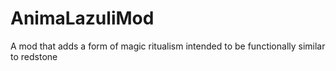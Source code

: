 # AnimaLazuliMod
A mod that adds a form of magic ritualism intended to be functionally similar to redstone
